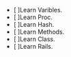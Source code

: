 - [ ]Learn Varibles.
- [ ]Learn Proc.
- [ ]Learn Hash.
- [ ]Learn Methods.
- [ ]Learn Class.
- [ ]Learn Rails.
